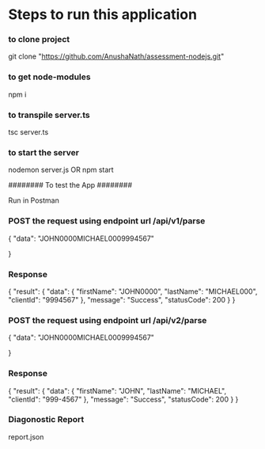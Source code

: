# Steps to run this application

### to clone project 
git clone "https://github.com/AnushaNath/assessment-nodejs.git" 

### to get node-modules 
npm i   

### to transpile server.ts
tsc server.ts

### to start the server
nodemon server.js OR npm start

######## To test the App ########

Run in Postman

### POST the request using endpoint url /api/v1/parse

{ 
	"data": "JOHN0000MICHAEL0009994567"
	
}

### Response

{
    "result": {
        "data": {
            "firstName": "JOHN0000",
            "lastName": "MICHAEL000",
            "clientId": "9994567"
        },
        "message": "Success",
        "statusCode": 200
    }
}

### POST the request using endpoint url /api/v2/parse

{ 
	"data": "JOHN0000MICHAEL0009994567"
	
}

### Response

{
    "result": {
        "data": {
            "firstName": "JOHN",
            "lastName": "MICHAEL",
            "clientId": "999-4567"
        },
        "message": "Success",
        "statusCode": 200
    }
}

### Diagonostic Report

report.json 
